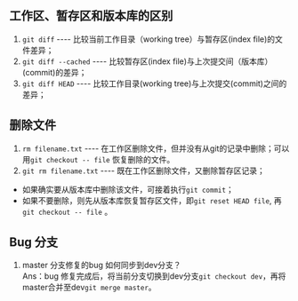 ## 工作区、暂存区和版本库的区别
1.  `git diff` ---- 比较当前工作目录（working tree）与暂存区(index file)的文件差异；
2.  `git diff --cached` ---- 比较暂存区(index file)与上次提交间（版本库）(commit)的差异；
3.  `git diff HEAD`  ---- 比较工作目录(working tree)与上次提交(commit)之间的差异；
## 删除文件
1. `rm filename.txt` ---- 在工作区删除文件，但并没有从git的记录中删除；可以用`git checkout -- file` 恢复删除的文件。
2. `git rm filename.txt` ---- 既在工作区删除文件，又删除暂存区记录；
- 如果确实要从版本库中删除该文件，可接着执行`git commit`；
- 如果不要删除，则先从版本库恢复暂存区文件，即`git reset HEAD file`, 再 `git checkout -- file` 。
## Bug 分支
1. master 分支修复的bug 如何同步到dev分支？   
Ans：bug 修复完成后，将当前分支切换到dev分支`git checkout dev`，再将master合并至dev`git merge master`。
